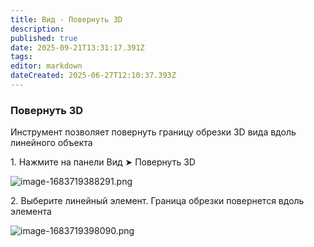 ```yaml
---
title: Вид - Повернуть 3D
description: 
published: true
date: 2025-09-21T13:31:17.391Z
tags: 
editor: markdown
dateCreated: 2025-06-27T12:10:37.393Z
---
```


### **Повернуть 3D**

Инструмент позволяет повернуть границу обрезки 3D вида вдоль линейного объекта

1\. Нажмите на панели Вид ➤ Повернуть 3D

![image-1683719388291.png](https://lh7-rt.googleusercontent.com/docsz/AD_4nXc0C0uuHsz9co5F0TXb65XIAy1olS97Zge2cFjgMU4zz_d7mda7mF89cucrhcnLWiPVjGnSpQmtw0gjCfp2es5VUxxmQBeXtQdv1t-hUdK9xYArs8i4IHbId0Nf7i8T4meKHiFjwxIGfz-Rkn_zEA?key=XCm0BdtZvM48NGrhQR506w)

2\. Выберите линейный элемент. Граница обрезки повернется вдоль элемента

![image-1683719398090.png](https://lh7-rt.googleusercontent.com/docsz/AD_4nXdJu7dXsw8PwiZm5vV0g-6fn-ykn4cZPUFGOIUIF8A3LNyWRBtrmEH06ZKggPtbGQSsnnTBXI1FwK1vAcmIPidMVJEur0I2CsAVH0TlF53q6uGb48cVwCV7iubX0bTL4FoLmwAg2D6wTkaI2NNnsg?key=XCm0BdtZvM48NGrhQR506w)